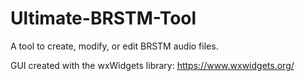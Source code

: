 # Ultimate-BRSTM-Tool
A tool to create, modify, or edit BRSTM audio files.

GUI created with the wxWidgets library:
https://www.wxwidgets.org/

